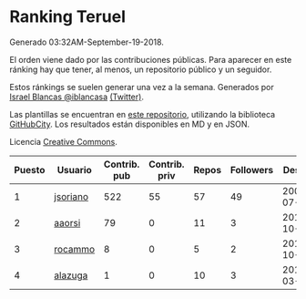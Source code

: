 # Ranking Teruel

Generado 03:32AM-September-19-2018.

El orden viene dado por las contribuciones públicas. Para aparecer en este ránking hay que tener, al menos, un repositorio público y un seguidor.

Estos ránkings se suelen generar una vez a la semana. Generados por [Israel Blancas @iblancasa](https://github.com/iblancasa/) [(Twitter)](https://twitter.com/iblancasa).

Las plantillas se encuentran en [este repositorio](https://github.com/iblancasa/GH-Spanish-Ranking), utilizando la biblioteca [GitHubCity](https://github.com/iblancasa/GitHubCity). Los resultados están disponibles en MD y en JSON.

Licencia [Creative Commons](https://creativecommons.org/licenses/by/4.0/).

| Puesto   |  Usuario  | Contrib. pub | Contrib. priv |Repos| Followers | Desde |  Avatar  |
|----------|-----------|--------------|---------------|-----|-----------|-------|----------|
|1|[jsoriano](https://github.com/jsoriano)|522|55|57|49|2008-07-02|![jsoriano]()|
|2|[aaorsi](https://github.com/aaorsi)|79|0|11|3|2014-10-18|![aaorsi]()|
|3|[rocammo](https://github.com/rocammo)|8|0|5|2|2014-10-31|![rocammo]()|
|4|[alazuga](https://github.com/alazuga)|1|0|10|3|2014-03-04|![alazuga]()|
